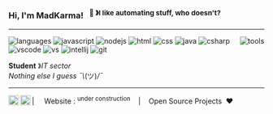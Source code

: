### Hi, I'm MadKarma! &nbsp;&nbsp;<sup>👾 &#12299;I like automating stuff, who doesn't?</sup>

----

![languages](https://img.shields.io/static/v1?label=&message=Languages:&color=111&style=flat-square)
![javascript](https://img.shields.io/static/v1?logo=javascript&label=&message=JavaScript&color=36465D&logoColor=AAA&style=flat-square)
![nodejs](https://img.shields.io/static/v1?logo=nodedotjs&label=&message=NodeJS&color=36465D&logoColor=AAA&style=flat-square)
![html](https://img.shields.io/static/v1?logo=html5&label=&message=HTML&color=36465D&logoColor=AAA&style=flat-square)
![css](https://img.shields.io/static/v1?logo=css3&label=&message=CSS&color=36465D&logoColor=AAA&style=flat-square)
![java](https://img.shields.io/static/v1?logo=openjdk&label=&message=Java&color=36465D&logoColor=AAA&style=flat-square)
![csharp](https://img.shields.io/static/v1?logo=csharp&label=&message=C%23&color=36465D&logoColor=AAA&style=flat-square)
&nbsp;&nbsp;&nbsp;
![tools](https://img.shields.io/static/v1?label=&message=Tools:&color=111&style=flat-square)
![vscode](https://img.shields.io/static/v1?logo=visualstudiocode&label=&message=VSCode&color=36465D&logoColor=AAA&style=flat-square)
![vs](https://img.shields.io/static/v1?logo=visualstudio&label=&message=VS&color=36465D&logoColor=AAA&style=flat-square)
![intellij](https://img.shields.io/static/v1?logo=intellijidea&label=&message=IntelliJ&color=36465D&logoColor=AAA&style=flat-square)
![git](https://img.shields.io/static/v1?logo=git&label=&message=git&color=36465D&logoColor=AAA&style=flat-square)

**Student** &#12299;_IT sector_
<br/>
_Nothing else I guess ¯⁠\⁠_⁠(⁠&#12484;)⁠_⁠/⁠¯_

----

<a href="https://discord.com/users/826489186327724095">
  <img align="left" alt="MadKarma's Discord" width="20px" src="https://simpleicons.now.sh/discord/495f7e" />
</a>
<a href="https://www.reddit.com/user/madkarma_/">
  <img align="left" alt="MadKarma's Reddit" width="20px" src="https://simpleicons.now.sh/reddit/495f7e" />
</a>

| &nbsp;&nbsp;&nbsp; Website : <sup>under construction</sup> &nbsp;&nbsp;&nbsp;|&nbsp;&nbsp;&nbsp; Open Source Projects &nbsp;&#9829;
